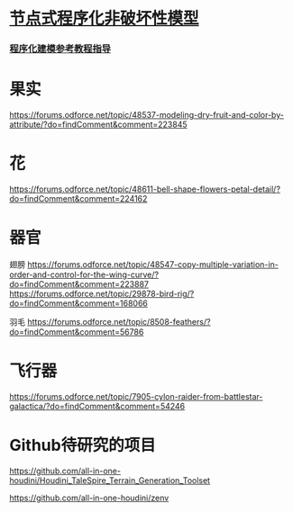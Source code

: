 # [节点式程序化非破坏性模型](https://github.com/FofightFong/All_In_One/blob/master/source_file/npnb/npnb.md)

### [程序化建模参考教程指导](https://github.com/FofightFong/All_In_One/blob/master/source_file/npnb/tut.md)

# 果实
https://forums.odforce.net/topic/48537-modeling-dry-fruit-and-color-by-attribute/?do=findComment&comment=223845

# 花
https://forums.odforce.net/topic/48611-bell-shape-flowers-petal-detail/?do=findComment&comment=224162

# 器官

翅膀  https://forums.odforce.net/topic/48547-copy-multiple-variation-in-order-and-control-for-the-wing-curve/?do=findComment&comment=223887
      https://forums.odforce.net/topic/29878-bird-rig/?do=findComment&comment=168066

羽毛  https://forums.odforce.net/topic/8508-feathers/?do=findComment&comment=56786

# 飞行器

https://forums.odforce.net/topic/7905-cylon-raider-from-battlestar-galactica/?do=findComment&comment=54246


# Github待研究的项目

https://github.com/all-in-one-houdini/Houdini_TaleSpire_Terrain_Generation_Toolset

https://github.com/all-in-one-houdini/zenv

